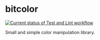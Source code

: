 # bitcolor

[![Current status of Test and Lint workflow](https://github.com/pocka/bitcolor/workflows/Test%20and%20Lint/badge.svg)](https://github.com/pocka/bitcolor/actions)

Small and simple color manipulation library.
